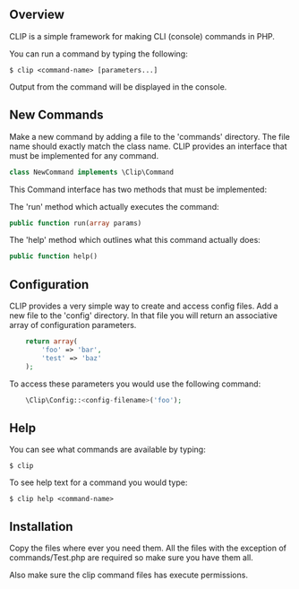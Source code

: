 ## Overview

CLIP is a simple framework for making CLI (console) commands in PHP.

You can run a command by typing the following:

    $ clip <command-name> [parameters...]

Output from the command will be displayed in the console.


## New Commands

Make a new command by adding a file to the 'commands' directory. The file name should exactly match the class name.
CLIP provides an interface that must be implemented for any command.
```php
class NewCommand implements \Clip\Command
```
This Command interface has two methods that must be implemented:

The 'run' method which actually executes the command:
```php
public function run(array params)
```
The 'help' method which outlines what this command actually does:
```php
public function help()
```

## Configuration

CLIP provides a very simple way to create and access config files. Add a new file to the 'config' directory.
In that file you will return an associative array of configuration parameters.
```php
    return array(
        'foo' => 'bar',
        'test' => 'baz'
    );
```
To access these parameters you would use the following command:
```php
    \Clip\Config::<config-filename>('foo');
```

## Help

You can see what commands are available by typing:

    $ clip

To see help text for a command you would type:

    $ clip help <command-name>


## Installation

Copy the files where ever you need them. All the files with the exception of commands/Test.php are required so make sure you have them all.

Also make sure the clip command files has execute permissions.